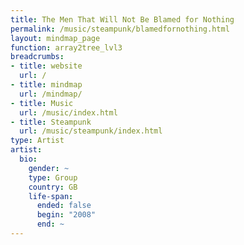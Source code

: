 ```yaml
---
title: The Men That Will Not Be Blamed for Nothing
permalink: /music/steampunk/blamedfornothing.html
layout: mindmap_page
function: array2tree_lvl3
breadcrumbs:
- title: website
  url: /
- title: mindmap
  url: /mindmap/
- title: Music
  url: /music/index.html
- title: Steampunk
  url: /music/steampunk/index.html
type: Artist
artist:
  bio:
    gender: ~
    type: Group
    country: GB
    life-span:
      ended: false
      begin: "2008"
      end: ~
---
```

